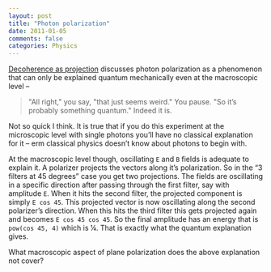 ```yaml
---
layout: post
title: "Photon polarization"
date: 2011-01-05
comments: false 
categories: Physics
---
```


[Decoherence as projection] discusses photon polarization as a phenomenon that
can only be explained quantum mechanically even at the macroscopic level –

> "All right," you say, "that just seems weird." You pause. "So it’s probably something quantum." 
> Indeed it is.

Not so quick I think. It is true that if you do this experiment at the
microscopic level with single photons you’ll have no classical explanation for
it – erm classical physics doesn’t know about photons to begin with.

At the macroscopic level though, oscillating `E` and `B` fields is adequate to
explain it. A polarizer projects the vectors along it’s polarization. So in the
“3 filters at 45 degrees” case you get two projections. The fields are
oscillating in a specific direction after passing through the first filter, say
with amplitude `E`. When it hits the second filter, the projected component is
simply `E cos 45`. This projected vector is now oscillating along the second
polarizer’s direction. When this hits the third filter this gets projected
again and becomes `E cos 45 cos 45`. So the final amplitude has an energy that is
`pow(cos 45, 4)` which is ¼. That is exactly what the quantum explanation gives.

What macroscopic aspect of plane polarization does the above explanation not cover?

[Decoherence as projection]: http://lesswrong.com/lw/pz/decoherence_as_projection/
